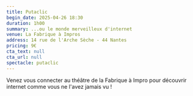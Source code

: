 ```yaml
---
title: Putaclic
begin_date: 2025-04-26 18:30
duration: 1h00
summary: ...ou le monde merveilleux d'internet
venue: La Fabrique à Impros
address: 14 rue de l'Arche Sèche - 44 Nantes
pricing: 9€
cta_text: null
cta_url: null
spectacle: putaclic
---
```


Venez vous connecter au théâtre de la Fabrique à Impro pour découvrir internet comme vous ne l'avez jamais vu !
